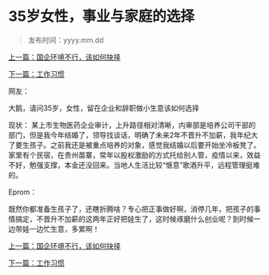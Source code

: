 # 35岁女性，事业与家庭的选择
>
>发布时间：yyyy.mm.dd

[上一篇：国企环境不行，该如何抉择](/work/article41)

[下一篇：工作习惯](/work/article43)

网友：

大鹅，请问35岁，女性，留在企业和辞职做小生意该如何选择 

现状： 某上市生物医药企业审计，上升路径相对清晰，内审部是培养公司干部的部门，但是我今年结婚了，领导找谈话，明确了未来2年不晋升不加薪，我年纪大了要生孩子。之前我还是被重点培养的对象，感觉我结婚以后要开始坐冷板凳了。 家里有个民宿，在贵州苗寨，常年以股权激励的方式托给别人管，疫情以来，效益不好，勉强支撑，本金还没回来。当地人生活比较“惬意”歌酒升平，远程管理挺难的。

Eprom：

既然你都准备生孩子了，还瞎折腾啥？专心把正事做好啊，消停几年，把孩子的事情搞定，不晋升不加薪的这两年正好把娃生了，这时候琢磨什么创业呢？到时候一边带娃一边忙生意，多累啊！

[上一篇：国企环境不行，该如何抉择](/work/article41)

[下一篇：工作习惯](/work/article43)






















​     











